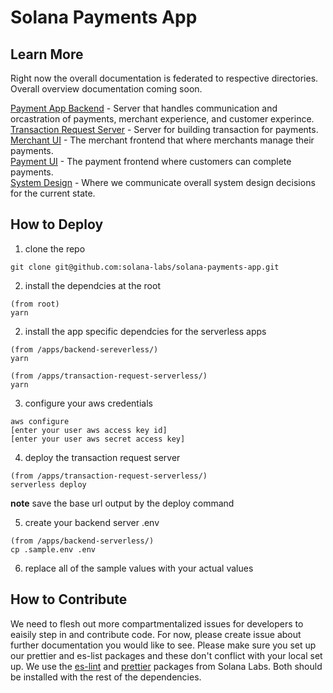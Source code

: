 # Solana Payments App

## Learn More

Right now the overall documentation is federated to respective directories. Overall overview documentation coming soon.

[Payment App Backend](apps/backend-serverless/README.md) - Server that handles communication and orcastration of payments, merchant experience, and customer experince.<br>
[Transaction Request Server](apps/transaction-request-serverless/README.md) - Server for building transaction for payments.<br>
[Merchant UI](apps/merchant-ui/README.md) - The merchant frontend that where merchants manage their payments.<br>
[Payment UI](apps/payment-ui/README.md) - The payment frontend where customers can complete payments.<br>
[System Design](system-design/README.md) - Where we communicate overall system design decisions for the current state.<br>

## How to Deploy

1. clone the repo

```
git clone git@github.com:solana-labs/solana-payments-app.git
```

2. install the dependcies at the root

```
(from root)
yarn
```

2. install the app specific dependcies for the serverless apps

```
(from /apps/backend-sereverless/)
yarn
```

```
(from /apps/transaction-request-serverless/)
yarn
```

3. configure your aws credentials

```
aws configure
[enter your user aws access key id]
[enter your user aws secret access key]
```

4. deploy the transaction request server

```
(from /apps/transaction-request-serverless/)
serverless deploy
```

**note** save the base url output by the deploy command

5. create your backend server .env

```
(from /apps/backend-serverless/)
cp .sample.env .env
```

6. replace all of the sample values with your actual values

## How to Contribute

We need to flesh out more compartmentalized issues for developers to eaisily step in and contribute code. For now, please create issue about further documentation you would like to see. Please make sure you set up our prettier and es-list packages and these don't conflict with your local set up. We use the [es-lint](https://github.com/solana-labs/eslint-config-solana) and [prettier](https://github.com/solana-labs/prettier-config-solana) packages from Solana Labs. Both should be installed with the rest of the dependencies.
